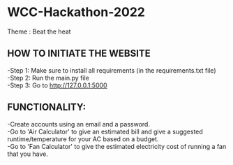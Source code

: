 # WCC-Hackathon-2022 
Theme : Beat the heat

## HOW TO INITIATE THE WEBSITE
-Step 1: Make sure to install all requirements (in the requirements.txt file) <br />
-Step 2: Run the main.py file <br />
-Step 3: Go to http://127.0.0.1:5000 <br />

## FUNCTIONALITY:
-Create accounts using an email and a password. <br />
-Go to 'Air Calculator' to give an estimated bill and give a suggested runtime/temperature for your AC based on a budget. <br />
-Go to 'Fan Calculator' to give the estimated electricity  cost of running a fan that you have. <br />

